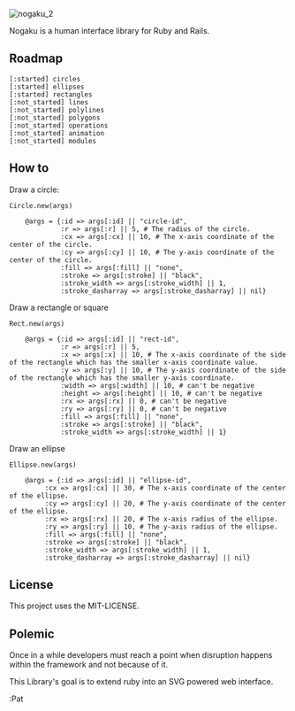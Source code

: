 ![nogaku_2](https://f.cloud.github.com/assets/900966/1415024/aeeabf4e-3ed0-11e3-890b-4349a8d5373f.png)

Nogaku is a human interface library for Ruby and Rails.

## Roadmap

```
[:started] circles 
[:started] ellipses 
[:started] rectangles 
[:not_started] lines 
[:not_started] polylines 
[:not_started] polygons 
[:not_started] operations 
[:not_started] animation 
[:not_started] modules 
```

## How to

Draw a circle:

```
Circle.new(args)

    @args = {:id => args[:id] || "circle-id",
             :r => args[:r] || 5, # The radius of the circle.
             :cx => args[:cx] || 10, # The x-axis coordinate of the center of the circle.
             :cy => args[:cy] || 10, # The y-axis coordinate of the center of the circle.
             :fill => args[:fill] || "none",
             :stroke => args[:stroke] || "black",
             :stroke_width => args[:stroke_width] || 1,
             :stroke_dasharray => args[:stroke_dasharray] || nil}
```
Draw a rectangle or square
```
Rect.new(args)

    @args = {:id => args[:id] || "rect-id",
             :r => args[:r] || 5,
             :x => args[:x] || 10, # The x-axis coordinate of the side of the rectangle which has the smaller x-axis coordinate value.
             :y => args[:y] || 10, # The y-axis coordinate of the side of the rectangle which has the smaller y-axis coordinate.
             :width => args[:width] || 10, # can't be negative
             :height => args[:height] || 10, # can't be negative
             :rx => args[:rx] || 0, # can't be negative
             :ry => args[:ry] || 0, # can't be negative  
             :fill => args[:fill] || "none",
             :stroke => args[:stroke] || "black",
             :stroke_width => args[:stroke_width] || 1}

```
Draw an ellipse
```
Ellipse.new(args)

    @args = {:id => args[:id] || "ellipse-id",
         :cx => args[:cx] || 30, # The x-axis coordinate of the center of the ellipse.
         :cy => args[:cy] || 20, # The y-axis coordinate of the center of the ellipse.
         :rx => args[:rx] || 20, # The x-axis radius of the ellipse.
         :ry => args[:ry] || 10, # The y-axis radius of the ellipse.
         :fill => args[:fill] || "none",
         :stroke => args[:stroke] || "black",
         :stroke_width => args[:stroke_width] || 1,
         :stroke_dasharray => args[:stroke_dasharray] || nil}
```



## License

This project uses the MIT-LICENSE.

## Polemic

Once in a while developers must reach a point when disruption happens within the framework and not because of it. 

This Library's goal is to extend ruby into an SVG powered web interface.

:Pat
